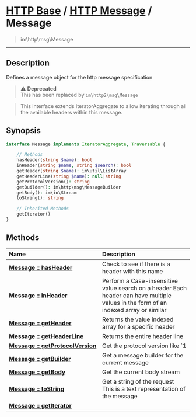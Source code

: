 # [HTTP Base](http-base.md) / [HTTP Message](http.md) / Message
 > im\http\msg\Message
____

## Description
Defines a message object for the http message specification

> :warning: **Deprecated**  
> This has been replaced by `im\http2\msg\Message`  

 > This interface extends IteratorAggregate to allow iterating through all the available headers within this message.  

## Synopsis
```php
interface Message implements IteratorAggregate, Traversable {

    // Methods
    hasHeader(string $name): bool
    inHeader(string $name, string $search): bool
    getHeader(string $name): im\util\ListArray
    getHeaderLine(string $name): null|string
    getProtocolVersion(): string
    getBuilder(): im\http\msg\MessageBuilder
    getBody(): im\io\Stream
    toString(): string

    // Inherited Methods
    getIterator()
}
```

## Methods
| Name | Description |
| :--- | :---------- |
| [__Message&nbsp;::&nbsp;hasHeader__](http-Message-hasHeader.md) | Check to see if there is a header with this name |
| [__Message&nbsp;::&nbsp;inHeader__](http-Message-inHeader.md) | Perform a Case-insensitive value search on a header  Each header can have multiple values in the form of an indexed array or similar |
| [__Message&nbsp;::&nbsp;getHeader__](http-Message-getHeader.md) | Returns the value indexed array for a specific header |
| [__Message&nbsp;::&nbsp;getHeaderLine__](http-Message-getHeaderLine.md) | Returns the entire header line |
| [__Message&nbsp;::&nbsp;getProtocolVersion__](http-Message-getProtocolVersion.md) | Get the protocol version like `1 |
| [__Message&nbsp;::&nbsp;getBuilder__](http-Message-getBuilder.md) | Get a message builder for the current message |
| [__Message&nbsp;::&nbsp;getBody__](http-Message-getBody.md) | Get the current body stream |
| [__Message&nbsp;::&nbsp;toString__](http-Message-toString.md) | Get a string of the request  This is a text representation of the message |
| [__Message&nbsp;::&nbsp;getIterator__](http-Message-getIterator.md) |  |
